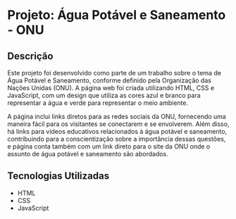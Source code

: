 # Projeto: Água Potável e Saneamento - ONU

## Descrição

Este projeto foi desenvolvido como parte de um trabalho sobre o tema de Água Potável e Saneamento, conforme definido pela Organização das Nações Unidas (ONU). A página web foi criada utilizando HTML, CSS e JavaScript, com um design que utiliza as cores azul e branco para representar a água e verde para representar o meio ambiente.

A página inclui links diretos para as redes sociais da ONU, fornecendo uma maneira fácil para os visitantes se conectarem e se envolverem. Além disso, há links para vídeos educativos relacionados à água potável e saneamento, contribuindo para a conscientização sobre a importância dessas questões, e página conta também com um link direto para o site da ONU onde o assunto de água potável e saneamento são abordados.

## Tecnologias Utilizadas

- HTML
- CSS
- JavaScript
